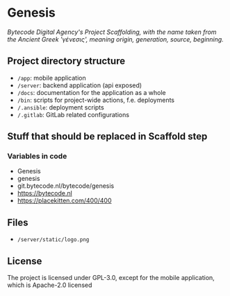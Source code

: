 # Genesis

_Bytecode Digital Agency's Project Scaffolding, with the name taken from the Ancient Greek 'γένεσις', meaning origin, generation, source, beginning._

## Project directory structure

* `/app`: mobile application
* `/server`: backend application (api exposed)
* `/docs`: documentation for the application as a whole
* `/bin`: scripts for project-wide actions, f.e. deployments
* `/.ansible`: deployment scripts
* `/.gitlab`: GitLab related configurations

## Stuff that should be replaced in Scaffold step

### Variables in code

* Genesis
* genesis
* git.bytecode.nl/bytecode/genesis
* https://bytecode.nl
* https://placekitten.com/400/400

## Files

* `/server/static/logo.png`

## License

The project is licensed under GPL-3.0, except for the mobile application, which is Apache-2.0 licensed
